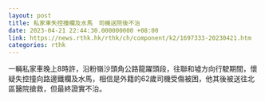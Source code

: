 ```yaml
---
layout: post
title: 私家車失控撞欄及水馬　司機送院後不治
date: 2023-04-21 22:44:30.000000000 +08:00
link: https://news.rthk.hk/rthk/ch/component/k2/1697333-20230421.htm
categories: rthk
---
```


一輛私家車晚上8時許，沿粉嶺沙頭角公路龍躍頭段，往聯和墟方向行駛期間，懷疑失控撞向路邊鐵欄及水馬，相信是外籍的62歲司機受傷被困，他其後被送往北區醫院搶救，但最終證實不治。
